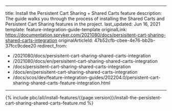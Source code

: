   
---
title: Install the Persistent Cart Sharing + Shared Carts feature
description: The guide walks you through the process of installing the Shared Carts and Persistent Cart Sharing features in the project.
last_updated: Jun 16, 2021
template: feature-integration-guide-template
originalLink: https://documentation.spryker.com/2021080/docs/persisitent-cart-sharing-shared-carts-integration
originalArticleId: 47b52cfb-cbee-4e76-bb2b-37fcc9cdee20
redirect_from:
  - /2021080/docs/persisitent-cart-sharing-shared-carts-integration
  - /2021080/docs/en/persisitent-cart-sharing-shared-carts-integration
  - /docs/persisitent-cart-sharing-shared-carts-integration
  - /docs/en/persisitent-cart-sharing-shared-carts-integration
  - /docs/scos/dev/feature-integration-guides/202204.0/persistent-cart-sharing-shared-carts-feature-integration.html
---

{% include pbc/all/install-features/{{page.version}}/install-the-persistent-cart-sharing-shared-carts-feature.md %} <!-- To edit, see /_includes/pbc/all/install-features/202204.0/install-the-persistent-cart-sharing-shared-carts-feature.md -->
